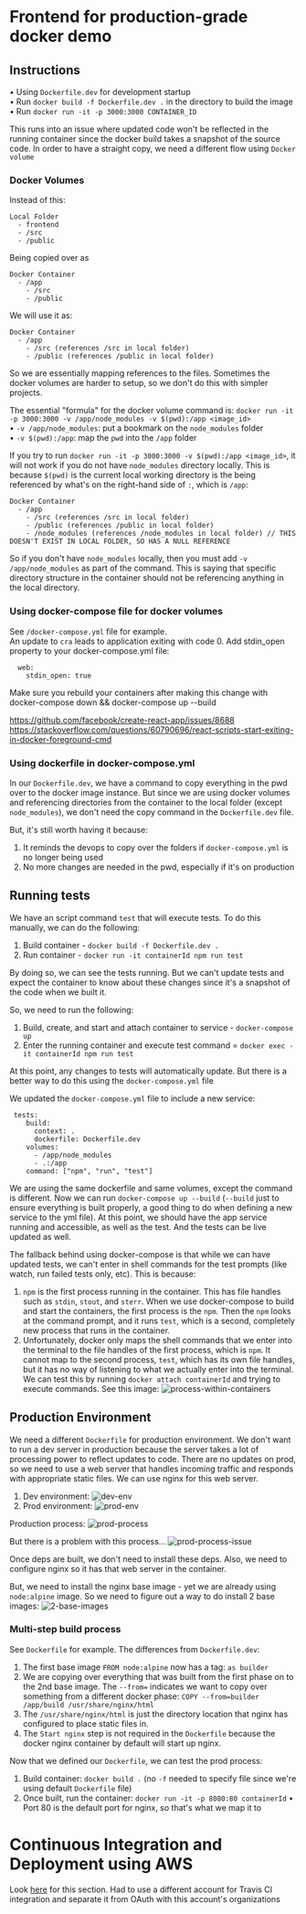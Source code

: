 # Frontend for production-grade docker demo

## Instructions
• Using `Dockerfile.dev` for development startup    
• Run `docker build -f Dockerfile.dev .` in the directory to build the image    
• Run `docker run -it -p 3000:3000 CONTAINER_ID`    

This runs into an issue where updated code won't be reflected in the running container since the docker build takes a snapshot of the source code.
In order to have a straight copy, we need a different flow using `Docker volume`

### Docker Volumes

Instead of this:
```
Local Folder
  - frontend
  - /src
  - /public
```

Being copied over as 

```
Docker Container
  - /app
    - /src
    - /public
```

We will use it as:
```
Docker Container
  - /app
    - /src (references /src in local folder)
    - /public (references /public in local folder)
```

So we are essentially mapping references to the files. Sometimes the docker volumes are harder to setup, so we don't do this with simpler projects.

The essential "formula" for the docker volume command is:
`docker run -it -p 3000:3000 -v /app/node_modules -v $(pwd):/app <image_id>`    
• `-v /app/node_modules`: put a bookmark on the `node_modules` folder      
• `-v $(pwd):/app`: map the `pwd` into the `/app` folder      

If you try to run `docker run -it -p 3000:3000 -v $(pwd):/app <image_id>`, it will not work if you do not have `node_modules` directory locally. This is because `$(pwd)` is the current local working directory is the being referenced by what's on the right-hand side of `:`, which is `/app`: 

```
Docker Container
  - /app
    - /src (references /src in local folder)
    - /public (references /public in local folder)
    - /node_modules (references /node_modules in local folder) // THIS DOESN'T EXIST IN LOCAL FOLDER, SO HAS A NULL REFERENCE
```
So if you don't have `node_modules` locally, then you must add `-v /app/node_modules` as part of the command. This is saying that specific directory structure in the container should not be referencing anything in the local directory.

### Using docker-compose file for docker volumes
See `/docker-compose.yml` file for example.    
An update to `cra` leads to application exiting with code 0. Add stdin_open property to your docker-compose.yml file:
```
  web:
    stdin_open: true
```
Make sure you rebuild your containers after making this change with  docker-compose down && docker-compose up --build

https://github.com/facebook/create-react-app/issues/8688    
https://stackoverflow.com/questions/60790696/react-scripts-start-exiting-in-docker-foreground-cmd    

### Using dockerfile in docker-compose.yml
In our `Dockerfile.dev`, we have a command to copy everything in the pwd over to the docker image instance. But since we are using docker volumes and referencing directories from the container to the local folder (except `node_modules`), we don't need the copy command in the `Dockerfile.dev` file.

But, it's still worth having it because:
1. It reminds the devops to copy over the folders if `docker-compose.yml` is no longer being used
2. No more changes are needed in the pwd, especially if it's on production

## Running tests
We have an script command `test` that will execute tests. To do this manually, we can do the following:
1. Build container - `docker build -f Dockerfile.dev .`
2. Run container - `docker run -it containerId npm run test`

By doing so, we can see the tests running. But we can't update tests and expect the container to know about these changes since it's a snapshot of the code when we built it.

So, we need to run the following:
1. Build, create, and start and attach container to service - `docker-compose up`
2. Enter the running container and execute test command = `docker exec -it containerId npm run test`

At this point, any changes to tests will automatically update. But there is a better way to do this using the `docker-compose.yml` file

We updated the `docker-compose.yml` file to include a new service:
```
 tests:
    build:
      context: .
      dockerfile: Dockerfile.dev
    volumes:
      - /app/node_modules
      - .:/app
    command: ["npm", "run", "test"]
```

We are using the same dockerfile and same volumes, except the command is different. Now we can run `docker-compose up --build` (`--build` just to ensure everything is built properly, a good thing to do when defining a new service to the yml file). At this point, we should have the app service running and accessible, as well as the test. And the tests can be live updated as well.

The fallback behind using docker-compose is that while we can have updated tests, we can't enter in shell commands for the test prompts (like watch, run failed tests only, etc). This is because:

1. `npm` is the first process running in the container. This has file handles such as `stdin`, `stout`, and `sterr`. When we use docker-compose to build and start the containers, the first process is the `npm`. Then the `npm` looks at the command prompt, and it runs `test`, which is a second, completely new process that runs in the container.
2. Unfortunately, docker only maps the shell commands that we enter into the terminal to the file handles of the first process, which is `npm`. It cannot map to the second process, `test`, which has its own file handles, but it has no way of listening to what we actually enter into the terminal. We can test this by running `docker attach containerId` and trying to execute commands. See this image: ![process-within-containers](./readme-images/processes-within-containers.png "process-within-containers")

## Production Environment
We need a different `Dockerfile` for production environment. We don't want to run a dev server in production because the server takes a lot of processing power to reflect updates to code. There are no updates on prod, so we need to use a web server that handles incoming traffic and responds with appropriate static files. We can use nginx for this web server.

1. Dev environment: ![dev-env](./readme-images/dev-env.png "dev-env")
2. Prod environment: ![prod-env](./readme-images/prod-env.png "prod-env")

Production process: ![prod-process](./readme-images/prod-process.png "prod-process")

But there is a problem with this process... ![prod-process-issue](./readme-images/prod-process-issue.png "prod-process-issue")

Once deps are built, we don't need to install these deps. Also, we need to configure nginx so it has that web server in the container. 

But, we need to install the nginx base image - yet we are already using `node:alpine` image. So we need to figure out a way to do install 2 base images: ![2-base-images](./readme-images/2-base-images.png "2-base-images")


### Multi-step build process
See `Dockerfile` for example. The differences from `Dockerfile.dev`:

1. The first base image `FROM node:alpine` now has a tag: `as builder`
2. We are copying over everything that was built from the first phase on to the 2nd base image. The `--from=` indicates we want to copy over something from a different docker phase: `COPY --from=builder /app/build /usr/share/nginx/html`
3. The `/usr/share/nginx/html` is just the directory location that nginx has configured to place static files in.
4. The `Start nginx` step is not required in the `Dockerfile` because the docker nginx container by default will start up nginx.

Now that we defined our `Dockerfile`, we can test the prod process:
1. Build container: `docker build .` (no `-f` needed to specify file since we're using default `Dockerfile` file)
2. Once built, run the container: `docker run -it -p 8080:80 containerId`
• Port 80 is the default port for nginx, so that's what we map it to


# Continuous Integration and Deployment using AWS
Look [here](https://github.com/simmonson/docker-cicd-aws) for this section. Had to use a different account for Travis CI integration and separate it from OAuth with this account's organizations